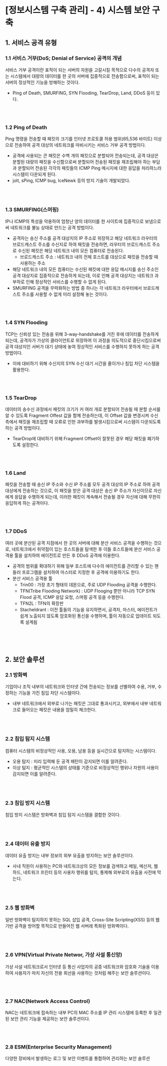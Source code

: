 # [정보시스템 구축 관리] - 4) 시스템 보안 구축

 





## 1. 서비스 공격 유형

### 1.1 서비스 거부(DoS; Denial of Service) 공격의 개념

서비스 거부 공격이란 표적이 되는 서버의 자원을 고갈시킬 목적으로 다수의 공격자 또는 시스템에서 대량의 데이터를 한 곳의 서버에 집중적으로 전송함으로써, 표적이 되는 서버의 정상적인 기능을 방해하는 것이다.

+ Ping of Death, SMURFING, SYN Flooding, TearDrop, Land, DDoS 등이 있다.

<br/>

<br/>

### 1.2 Ping of Death

Ping 명령을 전송할 때 패킷의 크기를 인터넷 프로토콜 허용 범위(65,536 바이트) 이상으로 전송하여 공격 대상의 네트워크를 마비시키는 서비스 거부 공격 방법이다.

+ 공격에 사용되는 큰 패킷은 수백 개의 패킷으로 분할되어 전송되는데, 공격 대상은 분할된 대량의 패킷을 수신함으로써 분할되어 전송된 패킷을 재조립해야 하는 부담과 분할되어 전송된 각각의 패킷들의 ICMP Ping 메시지에 대한 응답을 처리하느라 시스템이 다운되게 된다.
+ jolt, sPing, ICMP bug, IceNewk 등의 방지 기술이 개발되었다.

<br>

<br>

### 1.3 SMURFING(스머핑)

IP나 ICMP의 특성을 악용하여 엄청난 양의 데이터를 한 사이트에 집중적으로 보냄으로써 네트워크를 불능 상태로 만드는 공격 방법이다.

+ 공격자는 송신 주소를 공격 대상지의 IP 주소로 위장하고 해당 네트워크 라우터의 브로드캐스트 주소를 수신지로 하여 패킷을 전송하면, 라우터의 브로드캐스트 주소로 수신된 패킷은 해당 네트워크 내의 모든 컴퓨터로 전송된다.
  + 브로드캐스트 주소 : 네트워크 내의 전체 호스트를 대상으로 패킷을 전송할 때 사용하는 주소
+ 해당 네트워크 내의 모든 컴퓨터는 수신된 패킷에 대한 응답 메시지를 송신 주소인 공격 대상지로 집중적으로 전송하게 되는데, 이로 인해 공격 대상지는 네트워크 과부하로 인해 정상적인 서비스를 수행할 수 없게 된다.
+ SMURFING 공격을 무력화하는 방법 중 하나는 각 네트워크 라우터에서 브로드캐스트 주소를 사용할 수 없게 미리 설정해 놓는 것이다.

<br/>

<br/>

### 1.4 SYN Flooding

TCP는 신뢰성 있는 전송을 위해 3-way-handshake를 거친 후에 데이터를 전송하게 되는데, 공격자가 가상의 클라이언트로 위장하여 이 과정을 의도적으로 중단시킴으로써 공격 대상지인 서버가 대기 상태에 놓여 정상적인 서비스를 수행하지 못하게 하는 공격 방법이다.

+ 이에 대비하기 위해 수신지의 SYN 수신 대기 시간을 줄이거나 침입 차단 시스템을 활용한다.

<br/>

<br/>

### 1.5 TearDrop

데이터의 송수신 과정에서 패킷의 크기가 커 여러 개로 분할되어 전송될 때 분할 순서를 알 수 있도록 Fragment Offest 값을 함께 전송하는데, 이 Offset 값을 변경시켜 수신 측에서 패킷을 재조립할 때 오류로 인한 과부하를 발생시킴으로써 시스템이 다운되도록 하는 공격 방법이다.

+ TearDrop에 대비하기 위해 Fragment Offset이 잘못된 경우 해당 패킷을 폐기하도록 설정한다.

<br/>

<br/>

### 1.6 Land

패킷을 전송할 때 송신 IP 주소와 수신 IP 주소를 모두 공격 대상의 IP 주소로 하여 공격 대상에게 전송하는 것으로, 이 패킷을 받은 공격 대상은 송신 IP 주소가 자신이므로 자신에게 응답을 수행하게 되는데, 이러한 패킷이 계속해서 전송될 경우 자신에 대해 무한히 응답하게 하는 공격이다.

<br/>

<br/>

### 1.7 DDoS

여러 곳에 분산된 공격 지점에서 한 곳의 서버에 대해 분산 서비스 공격을 수행하는 것으로, 네트워크에서 취약점이 있는 호스트들을 탐색한 후 이들 호스트들에 분산 서비스 공격용 툴을 설치하여 에이전트로 만든 후 DDoS 공격에 이용한다.

+ 공격의 범위를 확대하기 위해 일부 호스트에 다수의 에이전트를 관리할 수 있는 핸들러 프로그램을 설치하여 마스터로 지정한 후 공격에 이용하기도 한다.
+ 분산 서비스 공격용 툴
  + Trin00 : 가장 초기 형태의 데몬으로, 주로 UDP Flooding 공격을 수행한다.
  + TFN(Tribe Flooding Network) : UDP Flooging 뿐만 아니라 TCP SYN Flood 공격, ICMP 응답 요청, 스머핑 공격 등을 수행한다.
  + TFN2L : TFN의 확장판
  + Stacheldrant : 이전 툴들의 기능을 유지하면서, 공격자, 마스터, 에이전트가 쉽게 노출되지 않도록 암호화된 통신을 수행하며, 툴이 자동으로 업데이트 되도록 설계됨

<br/>

<br/>

<br/>

## 2. 보안 솔루션

### 2.1 방화벽

기업이나 조직 내부의 네트워크와 인터넷 간에 전송되는 정보를 선별하여 수용, 거부, 수정하는 기능을 가진 침입 차단 시스템이다.

+ 내부 네트워크에서 외부로 나가는 패킷은 그대로 통과시키고, 외부에서 내부 네트워크로 들어오는 패킷은 내용을 엄밀히 체크한다.

<br/>

<br/>

### 2.2 침입 탐지 시스템

컴퓨터 시스템의 비정상적인 사용, 오용, 남용 등을 실시간으로 탐지하는 시스템이다.

+ 오용 탐지 : 미리 입력해 둔 공격 패턴이 감지되면 이를 알려준다.
+ 이상 탐지 : 평균적인 시스템의 상태를 기준으로 비정상적인 행위나 자원의 사용이 감지되면 이를 알려준다.

<br/>

<br/>

### 2.3 침입 방지 시스템

침입 방지 시스템은 방화벽과 침입 탐지 시스템을 결합한 것이다.

<br/>

<br/>

### 2.4 데이터 유출 방지

데이터 유출 방지는 내부 정보의 외부 유출을 방지하는 보안 솔루션이다.

+ 사내 직원이 사용하는 PC와 네트워크상의 모든 정보를 검색하고 메일, 메신저, 웹 하드, 네트워크 프린터 등의 사용자 행위를 탐지, 통제해 외부로의 유출을 사전에 막는다.

<br/>

<br/>

### 2.5 웹 방화벽

일반 방화벽이 탐지하지 못하는 SQL 삽입 공격, Cross-Site Scripting(XSS) 등의 웹 기반 공격을 방어할 목적으로 만들어진 웹 서버레 특화된 방화벽이다.

<br/>

<br/>

### 2.6 VPN(Virtual Private Networ, 가상 사설 통신망)

가상 사설 네트워크로서 인터넷 등 통신 사업자의 공증 네트워크와 암호화 기술을 이용하여 사용자가 마치 자신의 전용 회선을 사용하는 것처럼 해주는 보안 솔루션이다.

<br/>

<br/>

### 2.7 NAC(Network Access Control)

NAC는 네트워크에 접속하는 내부 PC의 MAC 주소를 IP 관리 시스템에 등록한 후 일관된 보안 관리 기능을 제공하는 보안 솔루션이다.

<br/>

<br/>

### 2.8 ESM(Enterprise Security Management)

다양한 장비에서 발생하는 로그 및 보안 이벤트를 통합하여 관리하는 보안 솔루션
